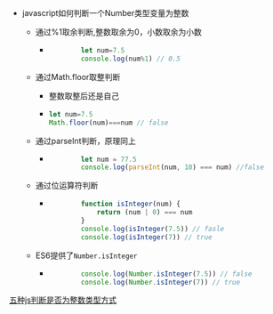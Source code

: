 - javascript如何判断一个Number类型变量为整数

  - 通过%1取余判断,整数取余为0，小数取余为小数

    - ```javascript
              let num=7.5
              console.log(num%1) // 0.5
      ```

  - 通过Math.floor取整判断

    - 整数取整后还是自己

    - ```javascript
      let num=7.5
      Math.floor(num)===num // false
      ```

  - 通过parseInt判断，原理同上

    - ```javascript
              let num = 77.5
              console.log(parseInt(num, 10) === num) //false
      ```

  - 通过位运算符判断

    - ```javascript
              function isInteger(num) {
                  return (num | 0) === num
              }
              console.log(isInteger(7.5)) // fasle
              console.log(isInteger(7)) // true
      ```

  - ES6提供了`Number.isInteger`

    - ```javascript
              console.log(Number.isInteger(7.5)) // false
              console.log(Number.isInteger(7)) // true
      ```



[五种js判断是否为整数类型方式](https://www.cnblogs.com/yueguanguanyun/p/7255962.html)